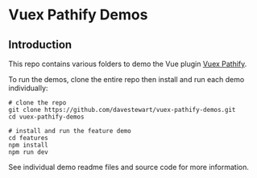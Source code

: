 # Vuex Pathify Demos

## Introduction

This repo contains various folders to demo the Vue plugin [Vuex Pathify](https://davestewart.github.io/vuex-pathify).

To run the demos, clone the entire repo then install and run each demo individually:

```shell
# clone the repo
git clone https://github.com/davestewart/vuex-pathify-demos.git
cd vuex-pathify-demos

# install and run the feature demo
cd features
npm install
npm run dev
```

See individual demo readme files and source code for more information.
